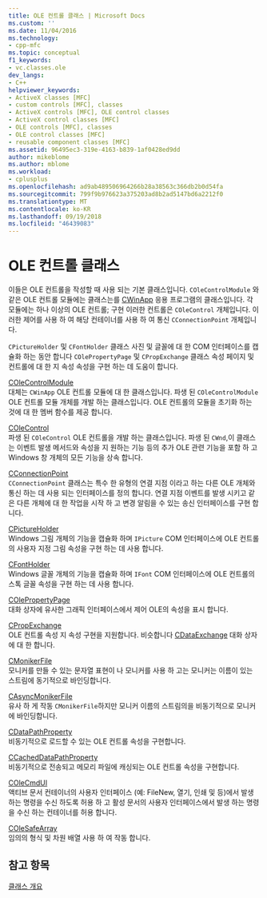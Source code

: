 ```yaml
---
title: OLE 컨트롤 클래스 | Microsoft Docs
ms.custom: ''
ms.date: 11/04/2016
ms.technology:
- cpp-mfc
ms.topic: conceptual
f1_keywords:
- vc.classes.ole
dev_langs:
- C++
helpviewer_keywords:
- ActiveX classes [MFC]
- custom controls [MFC], classes
- ActiveX controls [MFC], OLE control classes
- ActiveX control classes [MFC]
- OLE controls [MFC], classes
- OLE control classes [MFC]
- reusable component classes [MFC]
ms.assetid: 96495ec3-319e-4163-b839-1af0428ed9dd
author: mikeblome
ms.author: mblome
ms.workload:
- cplusplus
ms.openlocfilehash: ad9ab489506964266b28a38563c366db2b0d54fa
ms.sourcegitcommit: 799f9b976623a375203ad8b2ad5147bd6a2212f0
ms.translationtype: MT
ms.contentlocale: ko-KR
ms.lasthandoff: 09/19/2018
ms.locfileid: "46439083"
---
```

# <a name="ole-control-classes"></a>OLE 컨트롤 클래스

이들은 OLE 컨트롤을 작성할 때 사용 되는 기본 클래스입니다. `COleControlModule` 와 같은 OLE 컨트롤 모듈에는 클래스는를 [CWinApp](../mfc/reference/cwinapp-class.md) 응용 프로그램의 클래스입니다. 각 모듈에는 하나 이상의 OLE 컨트롤; 구현 이러한 컨트롤은 `COleControl` 개체입니다. 이러한 제어를 사용 하 여 해당 컨테이너를 사용 하 여 통신 `CConnectionPoint` 개체입니다.

`CPictureHolder` 및 `CFontHolder` 클래스 사진 및 글꼴에 대 한 COM 인터페이스를 캡슐화 하는 동안 합니다 `COlePropertyPage` 및 `CPropExchange` 클래스 속성 페이지 및 컨트롤에 대 한 지 속성 속성을 구현 하는 데 도움이 합니다.

[COleControlModule](../mfc/reference/colecontrolmodule-class.md)<br/>
대체는 `CWinApp` OLE 컨트롤 모듈에 대 한 클래스입니다. 파생 된 `COleControlModule` OLE 컨트롤 모듈 개체를 개발 하는 클래스입니다. OLE 컨트롤의 모듈을 초기화 하는 것에 대 한 멤버 함수를 제공 합니다.

[COleControl](../mfc/reference/colecontrol-class.md)<br/>
파생 된 `COleControl` OLE 컨트롤을 개발 하는 클래스입니다. 파생 된 `CWnd`,이 클래스는 이벤트 발생 메서드와 속성을 지 원하는 기능 등의 추가 OLE 관련 기능을 포함 하 고 Windows 창 개체의 모든 기능을 상속 합니다.

[CConnectionPoint](../mfc/reference/cconnectionpoint-class.md)<br/>
`CConnectionPoint` 클래스는 특수 한 유형의 연결 지점 이라고 하는 다른 OLE 개체와 통신 하는 데 사용 되는 인터페이스를 정의 합니다. 연결 지점 이벤트를 발생 시키고 같은 다른 개체에 대 한 작업을 시작 하 고 변경 알림을 수 있는 송신 인터페이스를 구현 합니다.

[CPictureHolder](../mfc/reference/cpictureholder-class.md)<br/>
Windows 그림 개체의 기능을 캡슐화 하며 `IPicture` COM 인터페이스에 OLE 컨트롤의 사용자 지정 그림 속성을 구현 하는 데 사용 합니다.

[CFontHolder](../mfc/reference/cfontholder-class.md)<br/>
Windows 글꼴 개체의 기능을 캡슐화 하며 `IFont` COM 인터페이스에 OLE 컨트롤의 스톡 글꼴 속성을 구현 하는 데 사용 합니다.

[COlePropertyPage](../mfc/reference/colepropertypage-class.md)<br/>
대화 상자에 유사한 그래픽 인터페이스에서 제어 OLE의 속성을 표시 합니다.

[CPropExchange](../mfc/reference/cpropexchange-class.md)<br/>
OLE 컨트롤 속성 지 속성 구현을 지원합니다. 비슷합니다 [CDataExchange](../mfc/reference/cdataexchange-class.md) 대화 상자에 대 한 합니다.

[CMonikerFile](../mfc/reference/cmonikerfile-class.md)<br/>
모니커를 만들 수 있는 문자열 표현이 나 모니커를 사용 하 고는 모니커는 이름이 있는 스트림에 동기적으로 바인딩합니다.

[CAsyncMonikerFile](../mfc/reference/casyncmonikerfile-class.md)<br/>
유사 하 게 작동 `CMonikerFile`하지만 모니커 이름의 스트림의을 비동기적으로 모니커에 바인딩합니다.

[CDataPathProperty](../mfc/reference/cdatapathproperty-class.md)<br/>
비동기적으로 로드할 수 있는 OLE 컨트롤 속성을 구현합니다.

[CCachedDataPathProperty](../mfc/reference/ccacheddatapathproperty-class.md)<br/>
비동기적으로 전송되고 메모리 파일에 캐싱되는 OLE 컨트롤 속성을 구현합니다.

[COleCmdUI](../mfc/reference/colecmdui-class.md)<br/>
액티브 문서 컨테이너의 사용자 인터페이스 (예: FileNew, 열기, 인쇄 및 등)에서 발생 하는 명령을 수신 하도록 허용 하 고 활성 문서의 사용자 인터페이스에서 발생 하는 명령을 수신 하는 컨테이너를 허용 합니다.

[COleSafeArray](../mfc/reference/colesafearray-class.md)<br/>
임의의 형식 및 차원 배열 사용 하 여 작동 합니다.

## <a name="see-also"></a>참고 항목

[클래스 개요](../mfc/class-library-overview.md)

